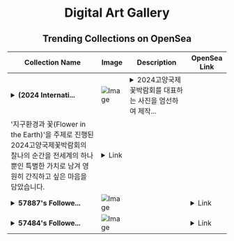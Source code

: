<div align="center">

# Digital Art Gallery

## Trending Collections on OpenSea

| Collection Name                       | Image                                                                                     | Description                       | OpenSea Link                                                                                          |
|---------------------------------------|-------------------------------------------------------------------------------------------|-----------------------------------|--------------------------------------------------------------------------------------------------------|
| **<details><summary>(2024 Internati...</summary>(2024 International Horticulture Goyang Korea) NFT Photo Book</details>** | ![Image](https://i.seadn.io/s/raw/files/c213f151d80650242a63362869088d8c.png?w=500&auto=format?w=200&auto=format) | <details><summary>2024고양국제꽃박람회를 대표하는 사진을 엄선하여 제작...</summary>2024고양국제꽃박람회를 대표하는 사진을 엄선하여 제작된 NFT 화보집입니다.
'지구환경과 꽃(Flower in the Earth)'을 주제로 진행된 2024고양국제꽃박람회의 찰나의 순간을 전세계의 하나뿐인 특별한 가치로 남겨 영원히 간직하고 싶은 마음을 담았습니다.</details> | <details><summary>Link</summary>[(2024 International Horticulture Goyang Korea) NFT Photo Book](https://opensea.io/collection/2024-international-horticulture-goyang-korea-nft-p)</details> |
| **<details><summary>57887's Followe...</summary>57887's Follower</details>** | ![Image](https://i.seadn.io/s/raw/files/19f9f090920392cc3650cbdf4361755b.png?w=500&auto=format?w=200&auto=format) |  | <details><summary>Link</summary>[57887's Follower](https://opensea.io/collection/57887-s-follower)</details> |
| **<details><summary>57484's Followe...</summary>57484's Follower</details>** | ![Image](https://i.seadn.io/s/raw/files/19f9f090920392cc3650cbdf4361755b.png?w=500&auto=format?w=200&auto=format) |  | <details><summary>Link</summary>[57484's Follower](https://opensea.io/collection/57484-s-follower)</details> |

</div>